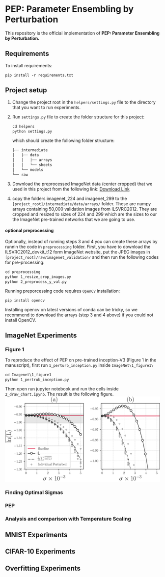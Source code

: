 # PEP: Parameter Ensembling by Perturbation

This repository is the official implementation of **PEP: Parameter Ensembling by Perturbation.**

<!-- > 📋Optional: include a graphic explaining your approach/main result, bibtex entry, link to demos, blog posts and tutorials
-->

## Requirements

To install requirements:

```setup
pip install -r requirements.txt
```

## Project setup
1. Change the project root in the `helpers/settings.py` file to the directory that 
you want to run experiments.
2. Run `settings.py` file to create the folder structure for this project:
    ```
    cd helpers
    python settings.py
    ```
    which should create the following folder structure:
    ```
    ├── intermediate
    │   ├── data
    │   │   ├── arrays
    │   │   └── sheets
    │   └── models
    └── raw
    ```
3. Download the preprocessed ImageNet data (center cropped) that we used in this project from the 
following link:
[Download Link](https://www.dropbox.com/sh/5nwkk693coegsr4/AACRBvEV_1micL5bBnmbPydea?dl=0)

4. copy the folders imagenet_224 and imagenet_299 to the `[project_root]/intermediate/data/arrays/` folder.
These are numpy arrays containing 50,000 validation images from ILSVRC2012.
They are cropped and resized to sizes of 224 and 299 which are the sizes
to our the ImageNet pre-trained networks that we are going to use.

#### optional preprocessing
Optionally, instead of running steps 3 and 4 you can create these arrays
by runnin the code in `preprocessing` folder. 
First, you have to download the ILSVRC2012_devkit_t12
form ImageNet website, put the JPEG images in `[project_root]/raw/imagenet_validation/`
and then run the following codes for pre-processing:
```
cd preprocessing
python 1_resize_crop_images.py
python 2_preprocess_y_val.py
```
Running preporcessing code requires `OpenCV` installation:
```
pip install opencv
```
Installing opencv on latest versions of conda can be tricky, so 
we recommend to download the arrays (step 3 and 4 above) if you
could not install OpenCV.

## ImageNet Experiments
### Figure 1
To reproduce the effect of PEP on pre-trained inception-V3 (Figure 1 in
the manuscript), first run `1_perturb_inception.py` inside `ImageNet\1_figure1\`
```
cd Imagenet\1_figure1
python 1_pertrub_inception.py
```
Then open run jupyter notebook and run the cells inside `2_draw_chart.ipynb`.
The result is the following figure.
![](assets/figure1.png)

### Finding Optimal Sigmas

### PEP

### Analysis and comparison with Temperature Scaling

## MNIST Experiments

## CIFAR-10 Experiments

## Overfitting Experiments

